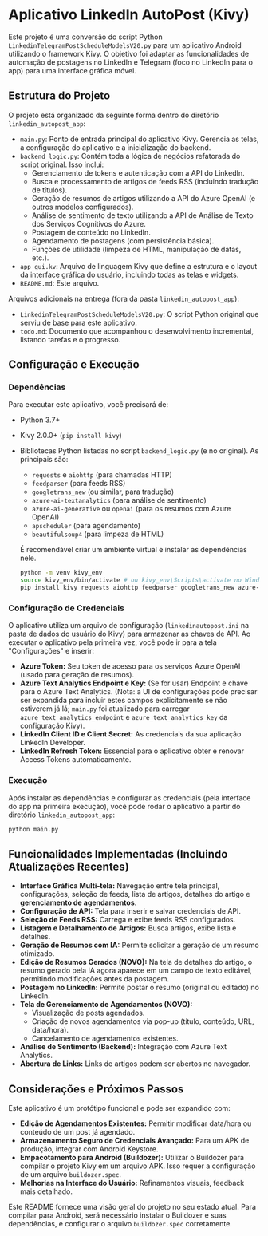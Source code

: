 # Aplicativo LinkedIn AutoPost (Kivy)

Este projeto é uma conversão do script Python `LinkedinTelegramPostScheduleModelsV20.py` para um aplicativo Android utilizando o framework Kivy. O objetivo foi adaptar as funcionalidades de automação de postagens no LinkedIn e Telegram (foco no LinkedIn para o app) para uma interface gráfica móvel.

## Estrutura do Projeto

O projeto está organizado da seguinte forma dentro do diretório `linkedin_autopost_app`:

-   `main.py`: Ponto de entrada principal do aplicativo Kivy. Gerencia as telas, a configuração do aplicativo e a inicialização do backend.
-   `backend_logic.py`: Contém toda a lógica de negócios refatorada do script original. Isso inclui:
    -   Gerenciamento de tokens e autenticação com a API do LinkedIn.
    -   Busca e processamento de artigos de feeds RSS (incluindo tradução de títulos).
    -   Geração de resumos de artigos utilizando a API do Azure OpenAI (e outros modelos configurados).
    -   Análise de sentimento de texto utilizando a API de Análise de Texto dos Serviços Cognitivos do Azure.
    -   Postagem de conteúdo no LinkedIn.
    -   Agendamento de postagens (com persistência básica).
    -   Funções de utilidade (limpeza de HTML, manipulação de datas, etc.).
-   `app_gui.kv`: Arquivo de linguagem Kivy que define a estrutura e o layout da interface gráfica do usuário, incluindo todas as telas e widgets.
-   `README.md`: Este arquivo.

Arquivos adicionais na entrega (fora da pasta `linkedin_autopost_app`):
-   `LinkedinTelegramPostScheduleModelsV20.py`: O script Python original que serviu de base para este aplicativo.
-   `todo.md`: Documento que acompanhou o desenvolvimento incremental, listando tarefas e o progresso.

## Configuração e Execução

### Dependências

Para executar este aplicativo, você precisará de:

-   Python 3.7+
-   Kivy 2.0.0+ (`pip install kivy`)
-   Bibliotecas Python listadas no script `backend_logic.py` (e no original). As principais são:
    -   `requests` e `aiohttp` (para chamadas HTTP)
    -   `feedparser` (para feeds RSS)
    -   `googletrans_new` (ou similar, para tradução)
    -   `azure-ai-textanalytics` (para análise de sentimento)
    -   `azure-ai-generative` ou `openai` (para os resumos com Azure OpenAI)
    -   `apscheduler` (para agendamento)
    -   `beautifulsoup4` (para limpeza de HTML)

    É recomendável criar um ambiente virtual e instalar as dependências nele.
    ```bash
    python -m venv kivy_env
    source kivy_env/bin/activate # ou kivy_env\Scripts\activate no Windows
    pip install kivy requests aiohttp feedparser googletrans_new azure-ai-textanalytics azure-ai-generative apscheduler beautifulsoup4
    ```

### Configuração de Credenciais

O aplicativo utiliza um arquivo de configuração (`linkedinautopost.ini` na pasta de dados do usuário do Kivy) para armazenar as chaves de API. Ao executar o aplicativo pela primeira vez, você pode ir para a tela "Configurações" e inserir:

-   **Azure Token:** Seu token de acesso para os serviços Azure OpenAI (usado para geração de resumos).
-   **Azure Text Analytics Endpoint e Key:** (Se for usar) Endpoint e chave para o Azure Text Analytics. (Nota: a UI de configurações pode precisar ser expandida para incluir estes campos explicitamente se não estiverem já lá; `main.py` foi atualizado para carregar `azure_text_analytics_endpoint` e `azure_text_analytics_key` da configuração Kivy).
-   **LinkedIn Client ID e Client Secret:** As credenciais da sua aplicação LinkedIn Developer.
-   **LinkedIn Refresh Token:** Essencial para o aplicativo obter e renovar Access Tokens automaticamente.

### Execução

Após instalar as dependências e configurar as credenciais (pela interface do app na primeira execução), você pode rodar o aplicativo a partir do diretório `linkedin_autopost_app`:

```bash
python main.py
```

## Funcionalidades Implementadas (Incluindo Atualizações Recentes)

-   **Interface Gráfica Multi-tela:** Navegação entre tela principal, configurações, seleção de feeds, lista de artigos, detalhes do artigo e **gerenciamento de agendamentos**.
-   **Configuração de API:** Tela para inserir e salvar credenciais de API.
-   **Seleção de Feeds RSS:** Carrega e exibe feeds RSS configurados.
-   **Listagem e Detalhamento de Artigos:** Busca artigos, exibe lista e detalhes.
-   **Geração de Resumos com IA:** Permite solicitar a geração de um resumo otimizado.
-   **Edição de Resumos Gerados (NOVO):** Na tela de detalhes do artigo, o resumo gerado pela IA agora aparece em um campo de texto editável, permitindo modificações antes da postagem.
-   **Postagem no LinkedIn:** Permite postar o resumo (original ou editado) no LinkedIn.
-   **Tela de Gerenciamento de Agendamentos (NOVO):**
    -   Visualização de posts agendados.
    -   Criação de novos agendamentos via pop-up (título, conteúdo, URL, data/hora).
    -   Cancelamento de agendamentos existentes.
-   **Análise de Sentimento (Backend):** Integração com Azure Text Analytics.
-   **Abertura de Links:** Links de artigos podem ser abertos no navegador.

## Considerações e Próximos Passos

Este aplicativo é um protótipo funcional e pode ser expandido com:

-   **Edição de Agendamentos Existentes:** Permitir modificar data/hora ou conteúdo de um post já agendado.
-   **Armazenamento Seguro de Credenciais Avançado:** Para um APK de produção, integrar com Android Keystore.
-   **Empacotamento para Android (Buildozer):** Utilizar o Buildozer para compilar o projeto Kivy em um arquivo APK. Isso requer a configuração de um arquivo `buildozer.spec`.
-   **Melhorias na Interface do Usuário:** Refinamentos visuais, feedback mais detalhado.

Este README fornece uma visão geral do projeto no seu estado atual. Para compilar para Android, será necessário instalar o Buildozer e suas dependências, e configurar o arquivo `buildozer.spec` corretamente.

